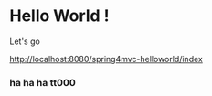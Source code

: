 

Hello World !
===============================================================
Let's go

<http://localhost:8080/spring4mvc-helloworld/index>

### ha ha ha tt000

